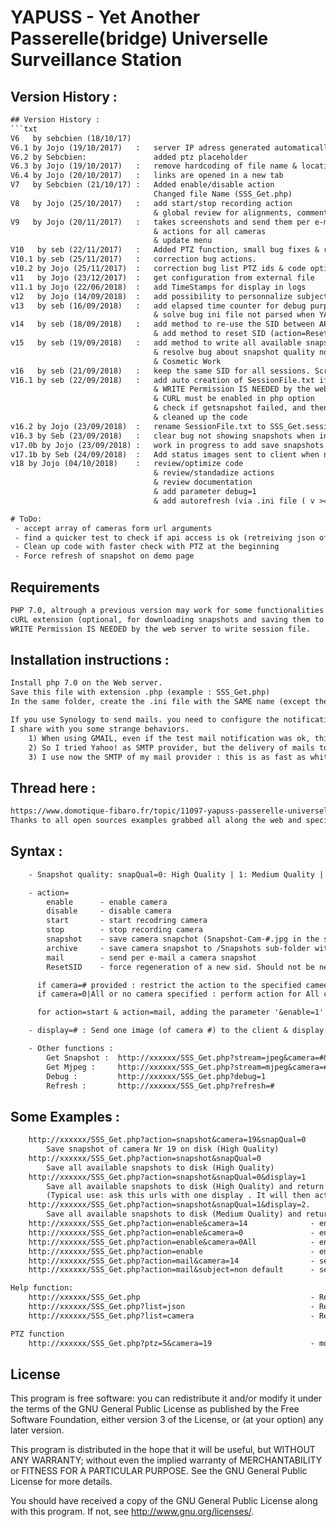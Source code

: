 # YAPUSS - Yet Another Passerelle(bridge) Universelle Surveillance Station
## Version History :
```txt YAPUSS - Yet Another Passerelle(bridge) Universelle Surveillance Station
## Version History :
```txt
V6   by sebcbien (18/10/17)
V6.1 by Jojo (19/10/2017)	:	server IP adress generated automatically
V6.2 by Sebcbien:				added ptz placeholder
V6.3 by Jojo (19/10/2017)	:	remove hardcoding of file name & location
V6.4 by Jojo (20/10/2017)	:	links are opened in a new tab
V7   by Sebcbien (21/10/17)	:	Added enable/disable action
								Changed file Name (SSS_Get.php)
V8   by Jojo (25/10/2017)	:	add start/stop recording action
								& global review for alignments, comments, ...
V9   by Jojo (20/11/2017)	:	takes screenshots and send them per e-mail as attachement
								& actions for all cameras
								& update menu
V10   by seb (22/11/2017)	:	Added PTZ function, small bug fixes & rearrange code for speed optimisation
V10.1 by seb (25/11/2017)	:	correction bug actions.
v10.2 by Jojo (25/11/2017)	:	correction bug list PTZ ids & code optimization (use function)
v11   by Jojo (23/12/2017)	:	get configuration from external file
v11.1 by Jojo (22/06/2018)	:	add TimeStamps for display in logs
v12   by Jojo (14/09/2018)	:	add possibility to personnalize subject of the e-amil
v13   by seb (16/09/2018)	:	add elapsed time counter for debug purposes
								& solve bug ini file not parsed when YAPUSS script is not in the root folder
v14   by seb (18/09/2018)	:	add method to re-use the SID between API calls
								& add method to reset SID (action=ResetSID)
v15   by seb (19/09/2018)	:	add method to write all available snapshots to disk (list=AllSnapshots)
								& resolve bug about snapshot quality not working (see more info in .ini file)
								& Cosmetic Work
v16   by seb (21/09/2018)	:	keep the same SID for all sessions. Script is now WAYYYY Faster and les load on Surveillance Station
V16.1 by seb (22/09/2018)	:	add auto creation of SessionFile.txt if not present
								& WRITE Permission IS NEEDED by the web server to write session file.
								& CURL must be enabled in php option
								& check if getsnapshot failed, and then reset SID to get a new one
								& cleaned up the code
v16.2 by Jojo (23/09/2018)	:	rename SessionFile.txt to SSS_Get.session
v16.3 by Seb (23/09/2018)	:	clear bug not showing snapshots when in debug mode. cleaning the code.
v17.0b by Jojo (23/09/2018)	:	work in progress to add save snapshots with history
v17.1b by Seb (24/09/2018)	:	Add status images sent to client when no image is available on SS
v18 by Jojo (04/10/2018)	:	review/optimize code
								& review/standadize actions
								& review documentation
								& add parameter debug=1
								& add autorefresh (via .ini file ( v >= 3.0) or via parameter)

# ToDo:
 - accept array of cameras form url arguments
 - find a quicker test to check if api access is ok (retreiving json of cameras takes 0,5 second)
 - Clean up code with faster check with PTZ at the beginning
 - Force refresh of snapshot on demo page
```
## Requirements
```txt
PHP 7.0, altrough a previous version may work for some functionalities
cURL extension (optional, for downloading snapshots and saving them to the web server)
WRITE Permission IS NEEDED by the web server to write session file.
```
## Installation instructions :
```txt
Install php 7.0 on the Web server.
Save this file with extension .php (example : SSS_Get.php)
In the same folder, create the .ini file with the SAME name (except the extension) as this scirpt file (example : SSS_Get.ini)

If you use Synology to send mails. you need to configure the notification in the control panel.
I share with you some strange behaviors.
	1) When using GMAIL, even if the test mail notification was ok, this php mail was not send. => Solution is to re-do the autentication for Gmail in the notification Panel of the Synology. But after few hours / days it does not work anymore ...
	2) So I tried Yahoo! as SMTP provider, but the delivery of mails tooks a long time (several seconds/minutes)
	3) I use now the SMTP of my mail provider : this is as fast as whith Gmail.

```
## Thread here :
```txt
https://www.domotique-fibaro.fr/topic/11097-yapuss-passerelle-universelle-surveillance-station/
Thanks to all open sources examples grabbed all along the web and specially filliboy who made this script possible.

```
## Syntax :
```txt
	- Snapshot quality: snapQual=0: High Quality | 1: Medium Quality | 2: Low Quality (if available) default is set in .ini: profileType

	- action=
		enable 		- enable camera
		disable 	- disable camera
		start 		- start recodring camera
		stop 		- stop recording camera
		snapshot 	- save camera snapchot (Snapshot-Cam-#.jpg in the script running folder)
		archive 	- save camera snapshot to /Snapshots sub-folder with timestamp (Snapshot_#_<cam name>_yyyymmdd_hhmmss.jpg)
		mail 		- send per e-mail a camera snapshot
		ResetSID 	- force regeneration of a new sid. Should not be needed, an SID stays untill a reboot of the synology

	  if camera=# provided : restrict the action to the specified cameera
	  if camera=0|All or no camera specified : perform action for All cameras

	  for action=start & action=mail, adding the parameter '&enable=1' enable the disabled camera before the action.

	- display=# : Send one image (of camera #) to the client & display

	- Other functions :
		Get Snapshot :	http://xxxxxx/SSS_Get.php?stream=jpeg&camera=#&snapQual=q   - returns snapshot of camera #, Quality q
		Get Mjpeg :		http://xxxxxx/SSS_Get.php?stream=mjpeg&camera=#             - returns mjpeg stream of camera #
		Debug :			http://xxxxxx/SSS_Get.php?debug=1							- run the script in debug mode
		Refresh :		http://xxxxxx/SSS_Get.php?refresh=#							- refresh de home page every # sec/9999 to stop

```
## Some Examples :
```txt
	http://xxxxxx/SSS_Get.php?action=snapshot&camera=19&snapQual=0 
		Save snapshot of camera Nr 19 on disk (High Quality)
	http://xxxxxx/SSS_Get.php?action=snapshot&snapQual=0
		Save all available snapshots to disk (High Quality)
	http://xxxxxx/SSS_Get.php?action=snapshot&snapQual=0&display=1 
		Save all available snapshots to disk (High Quality) and return one snapshot of camera Nr 1.
		(Typical use: ask this urls with one display . It will then act as scheduler. Then grab the writen image on disk with the other displays).
	http://xxxxxx/SSS_Get.php?action=snapshot&snapQual=1&display=2.
		Save all available snapshots to disk (Medium Quality) and return one snapshot of camera Nr 2.
	http://xxxxxx/SSS_Get.php?action=enable&camera=14              - enable camera 14
	http://xxxxxx/SSS_Get.php?action=enable&camera=0               - enable ALL cameras
	http://xxxxxx/SSS_Get.php?action=enable&camera=0All            - enable ALL cameras
	http://xxxxxx/SSS_Get.php?action=enable                        - enable ALL cameras
	http://xxxxxx/SSS_Get.php?action=mail&camera=14                - send per mail snapshot of camera 14
	http://xxxxxx/SSS_Get.php?action=mail&subject=non default      - send per mail snapshot of ALL cameras with the non default subject on the mail

Help function:
	http://xxxxxx/SSS_Get.php                                      - Returns the list of all cameras with a snapshot, status, urls etc.
	http://xxxxxx/SSS_Get.php?list=json                            - Returns a json with all cameras
	http://xxxxxx/SSS_Get.php?list=camera                          - Returns the list of all cameras with a snapshot, status, urls etc.

PTZ function
	http://xxxxxx/SSS_Get.php?ptz=5&camera=19                      - moves camera Nr 19 to PTZ position id 5
```
## License
This program is free software: you can redistribute it and/or modify it under the terms of the GNU General Public License as published by the Free Software Foundation, either version 3 of the License, or (at your option) any later version.

This program is distributed in the hope that it will be useful, but WITHOUT ANY WARRANTY; without even the implied warranty of MERCHANTABILITY or FITNESS FOR A PARTICULAR PURPOSE. See the GNU General Public License for more details.

You should have received a copy of the GNU General Public License along with this program. If not, see http://www.gnu.org/licenses/.
